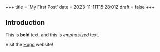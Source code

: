 +++
title = 'My First Post'
date = 2023-11-11T15:28:01Z
draft = false
+++

## Introduction

This is **bold** text, and this is *emphasized* text.

Visit the [Hugo](https://gohugo.io) website!